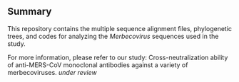 ## Summary
This repository contains the multiple sequence alignment files, phylogenetic trees, and codes for analyzing the _Merbecovirus_ sequences used in the study.

For more information, please refer to our study: 
Cross-neutralization ability of anti-MERS-CoV monoclonal antibodies against a variety of merbecoviruses. _under review_
